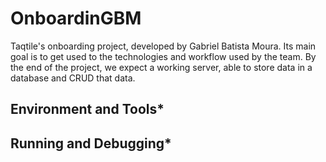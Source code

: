 # OnboardinGBM
Taqtile's onboarding project, developed by Gabriel Batista Moura. Its main goal is to get used to the technologies and workflow used by the team.
By the end of the project, we expect a working server, able to store data in a database and CRUD that data.

## Environment and Tools*

## Running and Debugging*

